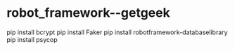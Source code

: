 # robot_framework--getgeek

pip install bcrypt
pip install Faker
pip install robotframework-databaselibrary
pip install psycop